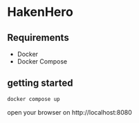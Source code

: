 # HakenHero

## Requirements
- Docker
- Docker Compose

## getting started
```bash
docker compose up
```
open your browser on http://localhost:8080
